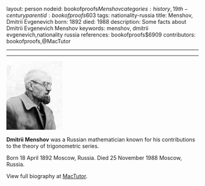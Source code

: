layout: person
nodeid: bookofproofs$Menshov
categories: history,19th-century
parentid: bookofproofs$603
tags: nationality-russia
title: Menshov, Dmitrii Evgenevich
born: 1892
died: 1988
description: Some facts about Dmitrii Evgenevich Menshov
keywords: menshov, dmitrii evgenevich,nationality russia
references: bookofproofs$6909
contributors: bookofproofs,@MacTutor

---


---

![Menshov.jpg](https://github.com/bookofproofs/bookofproofs.github.io/blob/main/_sources/_assets/images/portraits/Menshov.jpg?raw=true)

**Dmitrii Menshov** was a Russian mathematician known for his contributions to the theory of trigonometric series.

Born 18 April 1892 Moscow, Russia. Died 25 November 1988 Moscow, Russia.


View full biography at [MacTutor](https://mathshistory.st-andrews.ac.uk/Biographies/Menshov/).